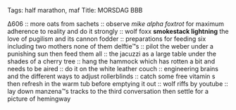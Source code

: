 Tags: half marathon, maf
Title: MORSDAG BBB
  
∆606 :: more oats from sachets :: observe _mike alpha foxtrot_ for maximum adherence to reality and do it strongly :: wolf foxx **smokestack lightning** the love of pugilism and its cannon fodder :: preparations for feeding six including two mothers none of them delftie™s :: pilot the weber under a punishing sun then feed them all :: the jacuzzi as a large table under the shades of a cherry tree :: hang the hammock which has rotten a bit and needs to be aired :: do it on the white leather couch :: engineering brains and the different ways to adjust rollerblinds :: catch some free vitamin s then refresh in the warm tub before emptying it out :: wolf riffs by youtube :: lay down manzena™s tracks to the third conversation then settle for a picture of hemingway
